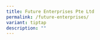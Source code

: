 ```yaml
---
title: Future Enterprises Pte Ltd
permalink: /future-enterprises/
variant: tiptap
description: ""
---
```

